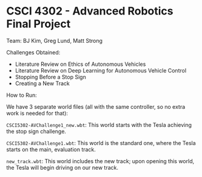 # CSCI 4302 - Advanced Robotics Final Project



Team: BJ Kim, Greg Lund, Matt Strong

Challenges Obtained:

- Literature Review on Ethics of Autonomous Vehicles
- Literature Review on Deep Learning for Autonomous Vehicle Control
- Stopping Before a Stop Sign
- Creating a New Track


How to Run:

We have 3 separate world files (all with the same controller, so no extra work is needed for that):


`CSCI5302-AVChallenge1_new.wbt`: This world starts with the Tesla achieving the stop sign challenge.


`CSCI5302-AVChallenge1.wbt`: This world is the standard one, where the Tesla starts on the main, evaluation track.


`new_track.wbt`: This world includes the new track; upon opening this world, the Tesla will begin driving on our new track.
